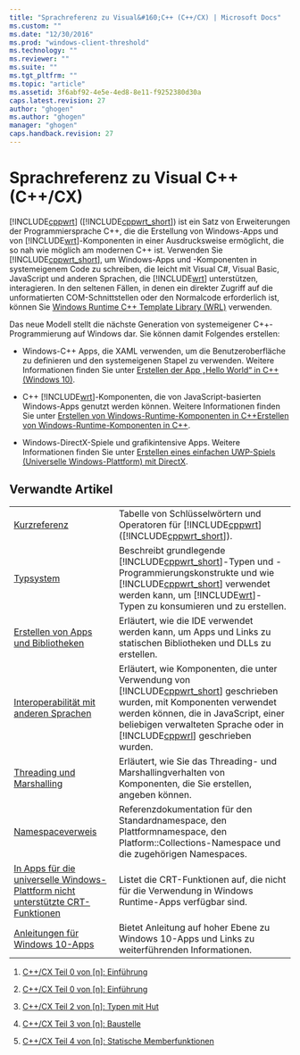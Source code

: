 ```yaml
---
title: "Sprachreferenz zu Visual&#160;C++ (C++/CX) | Microsoft Docs"
ms.custom: ""
ms.date: "12/30/2016"
ms.prod: "windows-client-threshold"
ms.technology: ""
ms.reviewer: ""
ms.suite: ""
ms.tgt_pltfrm: ""
ms.topic: "article"
ms.assetid: 3f6abf92-4e5e-4ed8-8e11-f9252380d30a
caps.latest.revision: 27
author: "ghogen"
ms.author: "ghogen"
manager: "ghogen"
caps.handback.revision: 27
---
```

# Sprachreferenz zu Visual&#160;C++ (C++/CX)
[!INCLUDE[cppwrt](../cppcx/includes/cppwrt-md.md)] \([!INCLUDE[cppwrt_short](../cppcx/includes/cppwrt-short-md.md)]\) ist ein Satz von Erweiterungen der Programmiersprache C\+\+, die die Erstellung von Windows\-Apps und von [!INCLUDE[wrt](../cppcx/includes/wrt-md.md)]\-Komponenten in einer Ausdrucksweise ermöglicht, die so nah wie möglich am modernen C\+\+ ist. Verwenden Sie [!INCLUDE[cppwrt_short](../cppcx/includes/cppwrt-short-md.md)], um Windows\-Apps und \-Komponenten in systemeigenem Code zu schreiben, die leicht mit Visual C\#, Visual Basic, JavaScript und anderen Sprachen, die [!INCLUDE[wrt](../cppcx/includes/wrt-md.md)] unterstützen, interagieren. In den seltenen Fällen, in denen ein direkter Zugriff auf die unformatierten COM\-Schnittstellen oder den Normalcode erforderlich ist, können Sie [Windows Runtime C\+\+ Template Library \(WRL\)](../Topic/Windows%20Runtime%20C++%20Template%20Library%20\(WRL\).md) verwenden.  
  
 Das neue Modell stellt die nächste Generation von systemeigener C\+\+\-Programmierung auf Windows dar. Sie können damit Folgendes erstellen:  
  
-   Windows\-C\+\+ Apps, die XAML verwenden, um die Benutzeroberfläche zu definieren und den systemeigenen Stapel zu verwenden. Weitere Informationen finden Sie unter [Erstellen der App „Hello World“ in C\+\+ \(Windows 10\)](http://msdn.microsoft.com/library/windows/apps/dn996906.aspx).  
  
-   C\+\+ [!INCLUDE[wrt](../cppcx/includes/wrt-md.md)]\-Komponenten, die von JavaScript\-basierten Windows\-Apps genutzt werden können. Weitere Informationen finden Sie unter [Erstellen von Windows\-Runtime\-Komponenten in C\+\+](http://msdn.microsoft.com/library/hh441569.aspx)[Erstellen von Windows\-Runtime\-Komponenten in C\+\+](../Topic/Creating%20Windows%20Runtime%20Components%20in%20C++.md).  
  
-   Windows\-DirectX\-Spiele und grafikintensive Apps. Weitere Informationen finden Sie unter [Erstellen eines einfachen UWP\-Spiels \(Universelle Windows\-Plattform\) mit DirectX](http://msdn.microsoft.com/library/windows/apps/xaml/mt210793.aspx).  
  
## Verwandte Artikel  
  
|||  
|-|-|  
|[Kurzreferenz](../cppcx/quick-reference-c-cx.md)|Tabelle von Schlüsselwörtern und Operatoren für [!INCLUDE[cppwrt](../cppcx/includes/cppwrt-md.md)] \([!INCLUDE[cppwrt_short](../cppcx/includes/cppwrt-short-md.md)]\).|  
|[Typsystem](../cppcx/type-system-c-cx.md)|Beschreibt grundlegende [!INCLUDE[cppwrt_short](../cppcx/includes/cppwrt-short-md.md)]\-Typen und \-Programmierungskonstrukte und wie [!INCLUDE[cppwrt_short](../cppcx/includes/cppwrt-short-md.md)] verwendet werden kann, um [!INCLUDE[wrt](../cppcx/includes/wrt-md.md)]\-Typen zu konsumieren und zu erstellen.|  
|[Erstellen von Apps und Bibliotheken](../cppcx/building-apps-and-libraries-c-cx.md)|Erläutert, wie die IDE verwendet werden kann, um Apps und Links zu statischen Bibliotheken und DLLs zu erstellen.|  
|[Interoperabilität mit anderen Sprachen](../cppcx/interoperating-with-other-languages-c-cx.md)|Erläutert, wie Komponenten, die unter Verwendung von [!INCLUDE[cppwrt_short](../cppcx/includes/cppwrt-short-md.md)] geschrieben wurden, mit Komponenten verwendet werden können, die in JavaScript, einer beliebigen verwalteten Sprache oder in [!INCLUDE[cppwrl](../cppcx/includes/cppwrl-md.md)] geschrieben wurden.|  
|[Threading und Marshalling](../cppcx/threading-and-marshaling-c-cx.md)|Erläutert, wie Sie das Threading\- und Marshallingverhalten von Komponenten, die Sie erstellen, angeben können.|  
|[Namespaceverweis](../cppcx/namespaces-reference-c-cx.md)|Referenzdokumentation für den Standardnamespace, den Plattformnamespace, den Platform::Collections\-Namespace und die zugehörigen Namespaces.|  
|[In Apps für die universelle Windows\-Plattform nicht unterstützte CRT\-Funktionen](../cppcx/crt-functions-not-supported-in-universal-windows-platform-apps.md)|Listet die CRT\-Funktionen auf, die nicht für die Verwendung in Windows Runtime\-Apps verfügbar sind.|  
|[Anleitungen für Windows 10\-Apps](http://msdn.microsoft.com/library/windows/apps/xaml/mt244352.aspx)|Bietet Anleitung auf hoher Ebene zu Windows 10\-Apps und Links zu weiterführenden Informationen.|  
  
1.  [C\+\+\/CX Teil 0 von \[n\]: Einführung](http://blogs.msdn.com/b/vcblog/archive/2012/08/29/cxxcxpart00anintroduction.aspx)  
  
2.  [C\+\+\/CX Teil 0 von \[n\]: Einführung](http://blogs.msdn.com/b/vcblog/archive/2012/08/29/cxxcxpart00anintroduction.aspx)  
  
3.  [C\+\+\/CX Teil 2 von \[n\]: Typen mit Hut](http://blogs.msdn.com/b/vcblog/archive/2012/09/17/cxxcxpart02typesthatwearhats.aspx)  
  
4.  [C\+\+\/CX Teil 3 von \[n\]: Baustelle](http://blogs.msdn.com/b/vcblog/archive/2012/10/05/cxxcxpart03underconstruction.aspx)  
  
5.  [C\+\+\/CX Teil 4 von \[n\]: Statische Memberfunktionen](http://blogs.msdn.com/b/vcblog/archive/2012/10/19/cxxcxpart04staticmemberfunctions.aspx)